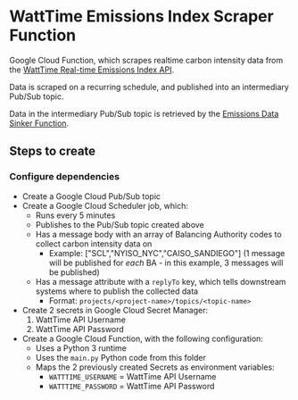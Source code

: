 # WattTime Emissions Index Scraper Function
Google Cloud Function, which scrapes realtime carbon intensity data from the [WattTime Real-time Emissions Index API](https://www.watttime.org/api-documentation/#real-time-emissions-index).

Data is scraped on a recurring schedule, and published into an intermediary Pub/Sub topic.

Data in the intermediary Pub/Sub topic is retrieved by the [Emissions Data Sinker Function](../emissions-data-sinker/README.md).

## Steps to create
### Configure dependencies
* Create a Google Cloud Pub/Sub topic
* Create a Google Cloud Scheduler job, which:
    * Runs every 5 minutes
    * Publishes to the Pub/Sub topic created above
    * Has a message body with an array of Balancing Authority codes to collect carbon intensity data on
        * Example: ["SCL","NYISO_NYC","CAISO_SANDIEGO"] (1 message will be published for *each* BA - in this example, 3 messages will be published)
    * Has a message attribute with a `replyTo` key, which tells downstream systems where to publish the collected data
        * Format: `projects/<project-name>/topics/<topic-name>`
* Create 2 secrets in Google Cloud Secret Manager:
    1) WattTime API Username
    2) WattTime API Password
* Create a Google Cloud Function, with the following configuration:
    * Uses a Python 3 runtime
    * Uses the `main.py` Python code from this folder
    * Maps the 2 previously created Secrets as environment variables:
        * `WATTTIME_USERNAME` = WattTime API Username
        * `WATTTIME_PASSWORD` = WattTime API Password